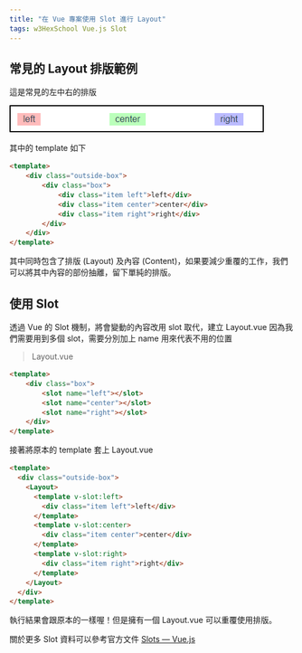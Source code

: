 ```yaml
---
title: "在 Vue 專案使用 Slot 進行 Layout"
tags: w3HexSchool Vue.js Slot
---
```


## 常見的 Layout 排版範例

這是常見的左中右的排版

![](/assets/images/2020-02-15-use-slot-in-vue-layout/2020-02-15_11-43-27.png)

其中的 template 如下

```html
<template>
    <div class="outside-box">
        <div class="box">
            <div class="item left">left</div>            
            <div class="item center">center</div>
            <div class="item right">right</div>
        </div>
    </div>
</template>
```

其中同時包含了排版 (Layout) 及內容 (Content)，如果要減少重覆的工作，我們可以將其中內容的部份抽離，留下單純的排版。

## 使用 Slot

透過 Vue 的 Slot 機制，將會變動的內容改用 slot 取代，建立 Layout.vue
因為我們需要用到多個 slot，需要分別加上 name 用來代表不用的位置

> Layout.vue
```html
<template>
    <div class="box">
        <slot name="left"></slot>
        <slot name="center"></slot>
        <slot name="right"></slot>
    </div>
</template>
```

接著將原本的 template 套上 Layout.vue
```html
<template>
  <div class="outside-box">
    <Layout>
      <template v-slot:left>
        <div class="item left">left</div>            
      </template>
      <template v-slot:center>
        <div class="item center">center</div>
      </template>
      <template v-slot:right>
        <div class="item right">right</div>
      </template>
    </Layout>
  </div>
</template>
```

執行結果會跟原本的一樣喔！但是擁有一個 Layout.vue 可以重覆使用排版。

關於更多 Slot 資料可以參考官方文件 [Slots — Vue.js](https://vuejs.org/v2/guide/components-slots.html#Named-Slots-with-the-slot-Attribute)